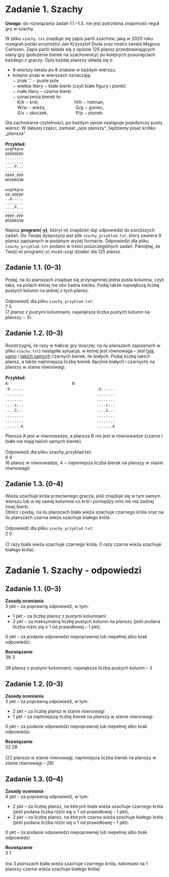 Zadanie 1. Szachy
=================

**Uwaga:** do rozwiązania zadań 1.1.–1.3. nie jest potrzebna znajomość reguł gry w szachy.

W pliku `szachy.txt` znajduje się zapis partii szachów, jaką w 2020 roku rozegrali polski
arcymistrz Jan Krzysztof Duda oraz mistrz świata Magnus Carlssen. Zapis partii składa się
z opisów 125 plansz przedstawiających stany gry (położenie bierek na szachownicy) po
kolejnych posunięciach każdego z graczy. Opis każdej planszy składa się z:
- 8 wierszy tekstu po 8 znaków w każdym wierszu
- kolejne znaki w wierszach oznaczają:\
− znak '.' − puste pole\
− wielkie litery − białe bierki (czyli białe figury i pionki)\
− małe litery − czarne bierki\
− oznaczenia bierek to:\
&emsp;K/k − król, &emsp;&emsp;&emsp;&emsp;&emsp;&emsp;&emsp;&ensp; H/h − hetman,\
&emsp;W/w − wieża, &emsp;&emsp;&emsp;&emsp;&emsp;&emsp;&ensp;G/g − goniec,\
&emsp;S/s − skoczek, &emsp;&emsp;&emsp;&emsp;&emsp;&emsp;P/p − pionek.

Dla zachowania czytelności, po każdym opisie następuje pojedynczy pusty wiersz. W dalszej
części, zamiast „opis planszy”, będziemy pisać krótko „plansza”.\
\
**Przykład:**\
`wsghkgsw`\
`pppppppp`\
`........`\
`........`\
`....P...`\
`........`\
`PPPP.PPP`\
`WSGHKGSW`\
\
`wsghkgsw`\
`pp.ppppp`\
`..p.....`\
`........`\
`....P...`\
`........`\
`PPPP.PPP`\
`WSGHKGSW`

Napisz **program(-y)**, który(-e) znajdzie(-dą) odpowiedzi do poniższych zadań.
Do Twojej dyspozycji jest plik `szachy_przyklad.txt`, który zawiera 9 plansz zapisanych
w podanym wyżej formacie. Odpowiedzi dla pliku `szachy_przyklad.txt` podano w treści
poszczególnych zadań. Pamiętaj, że Twój(-e) program(-y) musi(-szą) działać dla 125 plansz.

## Zadanie 1.1. (0–3)

Podaj, na ilu planszach znajduje się przynajmniej jedna pusta kolumna, czyli taka, na polach
której nie stoi żadna bierka. Podaj także największą liczbę pustych kolumn na jednej z tych
plansz.\
\
Odpowiedź dla pliku `szachy_przyklad.txt`:\
7 5\
(7 plansz z pustymi kolumnami, największa liczba pustych kolumn na planszy − 5).

## Zadanie 1.2. (0–3)

Rozstrzygnij, ile razy w trakcie gry (inaczej: na ilu planszach zapisanych w pliku
`szachy.txt`) nastąpiła sytuacja, w której jest równowaga – jest <ins>tyle samo</ins> i <ins>takich samych</ins>
czarnych bierek, ile białych. Podaj liczbę takich plansz, a także najmniejszą liczbę bierek
(łącznie białych i czarnych) na planszy w stanie równowagi.\
\
**Przykład:**\
`A`: &emsp;&emsp;&emsp;&emsp;&emsp;&emsp;&emsp;&emsp;&emsp;&emsp;&emsp;&emsp;&emsp;&emsp;`B`:\
`.k......` &emsp;&emsp;&emsp;&emsp;&emsp;&emsp;&emsp;&emsp;&emsp;&emsp;&emsp;&emsp;&emsp;&emsp;&emsp;&emsp; `.p......`\
`........` &emsp;&emsp;&emsp;&emsp;&emsp;&emsp;&emsp;&emsp;&emsp;&emsp;&emsp;&emsp;&emsp;&emsp;&emsp;&emsp; `........`\
`........` &emsp;&emsp;&emsp;&emsp;&emsp;&emsp;&emsp;&emsp;&emsp;&emsp;&emsp;&emsp;&emsp;&emsp;&emsp;&emsp; `........`\
`....s...` &emsp;&emsp;&emsp;&emsp;&emsp;&emsp;&emsp;&emsp;&emsp;&emsp;&emsp;&emsp;&emsp;&emsp;&emsp;&emsp; `....s...`\
`....S...` &emsp;&emsp;&emsp;&emsp;&emsp;&emsp;&emsp;&emsp;&emsp;&emsp;&emsp;&emsp;&emsp;&emsp;&emsp;&emsp; `....S...`\
`........` &emsp;&emsp;&emsp;&emsp;&emsp;&emsp;&emsp;&emsp;&emsp;&emsp;&emsp;&emsp;&emsp;&emsp;&emsp;&emsp; `........`\
`........` &emsp;&emsp;&emsp;&emsp;&emsp;&emsp;&emsp;&emsp;&emsp;&emsp;&emsp;&emsp;&emsp;&emsp;&emsp;&emsp; `........`\
`.......K` &emsp;&emsp;&emsp;&emsp;&emsp;&emsp;&emsp;&emsp;&emsp;&emsp;&emsp;&emsp;&emsp;&emsp;&emsp;&emsp; `.......K`

Plansza A jest w równowadze, a plansza B nie jest w równowadze (czarne i białe nie mają
takich samych bierek).\
\
Odpowiedź dla pliku szachy_przyklad.txt:\
6 4\
(6 plansz w równowadze, 4 − najmniejsza liczba bierek na planszy w stanie równowagi)

## Zadanie 1.3. (0–4)

Wieża szachuje króla przeciwnego gracza, jeśli znajduje się w tym samym wierszu lub w tej
samej kolumnie co król i pomiędzy nimi nie ma żadnej innej bierki.\
Oblicz i podaj, na ilu planszach biała wieża szachuje czarnego króla oraz na ilu planszach
czarna wieża szachuje białego króla.\
\
Odpowiedź dla pliku `szachy_przyklad.txt`:\
2 0\
\
(2 razy biała wieża szachuje czarnego króla, 0 razy czarna wieża szachuje białego króla).

Zadanie 1. Szachy - odpowiedzi
=================

## Zadanie 1.1. (0–3)
**Zasady oceniania**\
3 pkt – za poprawną odpowiedź, w tym:
- 1 pkt – za liczbę plansz z pustymi kolumnami
- 2 pkt – za maksymalną liczbę pustych kolumn na planszy (jeśli podana liczba
różni się o 1 od prawidłowej – 1 pkt).

0 pkt – za podanie odpowiedzi niepoprawnej lub niepełnej albo brak odpowiedzi.

**Rozwiązanie**\
36 3\
\
36 plansz z pustymi kolumnami, największa liczba pustych kolumn – 3

## Zadanie 1.2. (0–3)
**Zasady oceniania**\
3 pkt – za poprawną odpowiedź, w tym:
- 2 pkt – za liczbę plansz w stanie równowagi
- 1 pkt – za najmniejszą liczbę bierek na planszy w stanie równowagi.

0 pkt – za podanie odpowiedzi niepoprawnej lub niepełnej albo brak odpowiedzi.

**Rozwiązanie**\
22 28\
\
(22 plansze w stanie równowagi, najmniejsza liczba bierek na planszy w stanie równowagi – 28)

## Zadanie 1.3. (0–4)
**Zasady oceniania**\
4 pkt – za poprawną odpowiedź, w tym:
- 2 pkt – za liczbę plansz, na których biała wieża szachuje czarnego króla (jeśli podana
liczba różni się o 1 od prawidłowej – 1 pkt),
- 2 pkt – za liczbę plansz, na których czarna wieża szachuje białego króla (jeśli podana
liczba różni się o 1 od prawidłowej – 1 pkt).

0 pkt – za podanie odpowiedzi niepoprawnej lub niepełnej albo brak odpowiedzi.

**Rozwiązanie**\
3 1\
\
(na 3 planszach biała wieża szachuje czarnego króla, natomiast na 1 planszy czarna wieża
szachuje białego króla)
